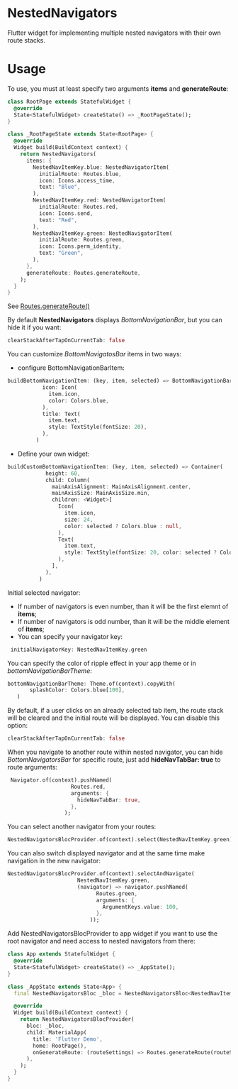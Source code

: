 # NestedNavigators

Flutter widget for implementing multiple nested navigators with their own route stacks.

# Usage
To use, you must at least specify two arguments **items** and **generateRoute**:
```dart
class RootPage extends StatefulWidget {
  @override
  State<StatefulWidget> createState() => _RootPageState();
}

class _RootPageState extends State<RootPage> {
  @override
  Widget build(BuildContext context) {
    return NestedNavigators(
      items: {
        NestedNavItemKey.blue: NestedNavigatorItem(
          initialRoute: Routes.blue,
          icon: Icons.access_time,
          text: "Blue",
        ),
        NestedNavItemKey.red: NestedNavigatorItem(
          initialRoute: Routes.red,
          icon: Icons.send,
          text: "Red",
        ),
        NestedNavItemKey.green: NestedNavigatorItem(
          initialRoute: Routes.green,
          icon: Icons.perm_identity,
          text: "Green",
        ),
      },
      generateRoute: Routes.generateRoute,
    );
  }
}
```
See [Routes.generateRoute()](https://github.com/n0vah/nested_navigators/blob/master/example/lib/routes.dart)

By default **NestedNavigators** displays *BottomNavigationBar*, but you can hide it if you want:
```dart
clearStackAfterTapOnCurrentTab: false
 ```
 You can customize *BottomNavigatosBar* items in two ways:
 - configure BottomNavigationBarItem:
 ```dart
buildBottomNavigationItem: (key, item, selected) => BottomNavigationBarItem(
            icon: Icon(
              item.icon,
              color: Colors.blue,
            ),
            title: Text(
              item.text,
              style: TextStyle(fontSize: 20),
            ),
          )
```
 - Define your own widget:
```dart
buildCustomBottomNavigationItem: (key, item, selected) => Container(
            height: 60,
            child: Column(
              mainAxisAlignment: MainAxisAlignment.center,
              mainAxisSize: MainAxisSize.min,
              children: <Widget>[
                Icon(
                  item.icon,
                  size: 24,
                  color: selected ? Colors.blue : null,
                ),
                Text(
                  item.text,
                  style: TextStyle(fontSize: 20, color: selected ? Colors.blue : null),
                ),
              ],
            ),
          )
```
Initial selected navigator:
- If number of navigators is even number, than it will be the first elemnt of **items**;
- If number of navigators is odd number, than it will be the middle element of **items**;
- You can specify your navigator key:
```dart
 initialNavigatorKey: NestedNavItemKey.green
 ```
 You can specify the color of ripple effect in your app theme or in *bottomNavigationBarTheme*:
 ```dart
bottomNavigationBarTheme: Theme.of(context).copyWith(
        splashColor: Colors.blue[100],
    )
```
By default, if a user clicks on an already selected tab item, the route stack will be cleared and the initial route will be displayed. You can disable this option:
```dart
clearStackAfterTapOnCurrentTab: false
```
When you navigate to another route within nested navigator, you can hide *BottomNavigatorsBar* for specific route, just add **hideNavTabBar: true** to route arguments:
```dart
 Navigator.of(context).pushNamed(
                    Routes.red,
                    arguments: {
                      hideNavTabBar: true,
                    },
                  );
```
You can select another navigator from your routes:
```dart
NestedNavigatorsBlocProvider.of(context).select(NestedNavItemKey.green)
```
You can also switch displayed navigator and at the same time make navigation in the new navigator:
```dart
NestedNavigatorsBlocProvider.of(context).selectAndNavigate(
                      NestedNavItemKey.green,
                      (navigator) => navigator.pushNamed(
                            Routes.green,
                            arguments: {
                              ArgumentKeys.value: 100,
                            },
                          ));
```
Add NestedNavigatorsBlocProvider to app widget if you want to use the root navigator and need access to nested navigators from there:
```dart
class App extends StatefulWidget {
  @override
  State<StatefulWidget> createState() => _AppState();
}

class _AppState extends State<App> {
  final NestedNavigatorsBloc _bloc = NestedNavigatorsBloc<NestedNavItemKey>();

  @override
  Widget build(BuildContext context) {
    return NestedNavigatorsBlocProvider(
      bloc: _bloc,
      child: MaterialApp(
        title: 'Flutter Demo',
        home: RootPage(),
        onGenerateRoute: (routeSettings) => Routes.generateRoute(routeSettings),
      ),
    );
  }
}
```
